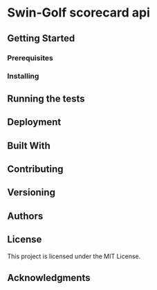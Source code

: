 # Swin-Golf scorecard api

## Getting Started

### Prerequisites

### Installing

## Running the tests

## Deployment

## Built With

## Contributing

## Versioning

## Authors

## License

This project is licensed under the MIT License.

## Acknowledgments
